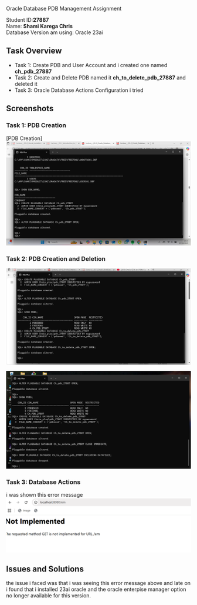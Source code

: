 Oracle Database PDB Management Assignment

Student ID:**27887**  
Name: **Shami Karega Chris**  
Database Version am using: Oracle 23ai

## Task Overview
- Task 1: Create PDB and User Account and i created one named **ch_pdb_27887**
- Task 2: Create and Delete PDB named it **ch_to_delete_pdb_27887** and deleted it
- Task 3: Oracle Database Actions Configuration i tried 

## Screenshots

### Task 1: PDB Creation
[PDB Creation] ![image alt](https://github.com/ShamiKaregaChris/oracle-pdb-assignment/blob/11f82ab9e6cf17af39c1e3cd7b7c1fdee2eddda0/Screenshot%202025-10-07%20122349.png)

### Task 2: PDB Creation and Deletion
![image alt](https://github.com/ShamiKaregaChris/oracle-pdb-assignment/blob/7529320b4011fe03e97639db2d950432e3deb8f6/Screenshot%202025-10-07%20122953.png)

![image alt](https://github.com/ShamiKaregaChris/oracle-pdb-assignment/blob/23e08be585de6e10e27a96a36dc0d354cd43d6fd/Screenshot%202025-10-07%20123446.png)


### Task 3: Database Actions
i was shown this error message
![image alt](https://github.com/ShamiKaregaChris/oracle-pdb-assignment/blob/ca6836a10167c6654fc2c18a409fb055519cfcfe/Screenshot%202025-10-07%20145850.png)

## Issues and Solutions
the issue i faced was that i was seeing this error message above and late on i found that i installed 23ai oracle and the oracle enterpise manager option no longer available for this version.
